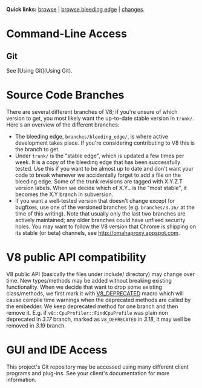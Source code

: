 
**Quick links:** [browse](https://chromium.googlesource.com/v8/v8/) | [browse bleeding edge](https://chromium.googlesource.com/v8/v8/+/master) | [changes](https://chromium.googlesource.com/v8/v8/+log/master).

# Command-Line Access

## Git
See [Using Git](Using Git).

# Source Code Branches

There are several different branches of V8; if you're unsure of which version to get, you most likely want the up-to-date stable version in `trunk/`. Here's an overview of the different branches:

  * The bleeding edge, `branches/bleeding_edge/`, is where active development takes place. If you're considering contributing to V8 this is the branch to get.
  * Under `trunk/` is the "stable edge", which is updated a few times per week. It is a copy of the bleeding edge that has been successfully tested. Use this if you want to be almost up to date and don't want your code to break whenever we accidentally forget to add a file on the bleeding edge. Some of the trunk revisions are tagged with X.Y.Z.T version labels. When we decide which of X.Y.**.** is the "most stable", it becomes the X.Y branch in subversion.
  * If you want a well-tested version that doesn't change except for bugfixes, use one of the versioned branches (e.g. `branches/3.16/` at the time of this writing). Note that usually only the last two branches are actively maintained; any older branches could have unfixed security holes. You may want to follow the V8 version that Chrome is shipping on its stable (or beta) channels, see http://omahaproxy.appspot.com.

# V8 public API compatibility

V8 public API (basically the files under include/ directory) may change over time. New types/methods may be added without breaking existing functionality. When we decide that want to drop some existing class/methods, we first mark it with [V8\_DEPRECATED](https://code.google.com/p/chromium/codesearch#search/&q=V8_DEPRECATED&sq=package:chromium&type=cs) macro which will cause compile time warnings when the deprecated methods are called by the embedder. We keep deprecated method for one branch and then remove it. E.g. if `v8::CpuProfiler::FindCpuProfile` was plain non deprecated in _3.17_ branch, marked as `V8_DEPRECATED` in _3.18_, it may well be removed in _3.19_ branch.


# GUI and IDE Access

This project's Git repository may be accessed using many different client programs and plug-ins. See your client's documentation for more information.
